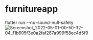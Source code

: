 # furnitureapp
flutter run --no-sound-null-safety
![Screenshot_2022-05-01-00-50-32-04_f1b605f3e0a2faf267a999f58ec4d5f9](https://user-images.githubusercontent.com/71869511/166119747-d6a719e7-17a1-4639-9bd2-9e4063a74a0a.jpg)
